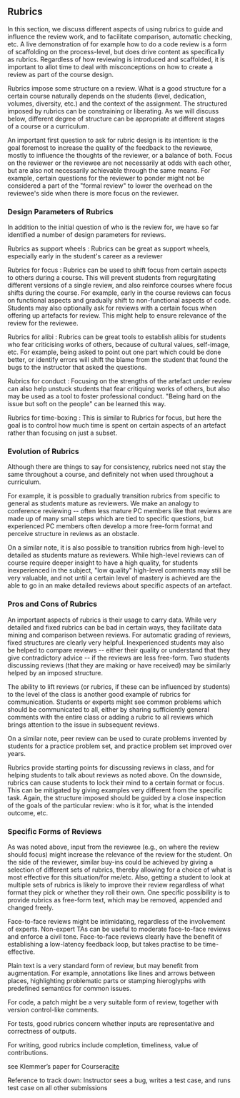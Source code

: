 ## Rubrics

In this section, we discuss different aspects of using rubrics to
guide and influence the review work, and to facilitate comparison,
automatic checking, etc. A live demonstration of for example how
to do a code review is a form of scaffolding on the process-level,
but does drive content as specifically as rubrics. Regardless of
how reviewing is introduced and scaffolded, it is important to
allot time to deal with misconceptions on how to create a review
as part of the course design. 

Rubrics impose some structure on a review. What is a good
structure for a certain course naturally depends on the students
(level, dedication, volumes, diversity, etc.) and the context of
the assignment. The structured imposed by rubrics can be
constraining or liberating. As we will discuss below, different
degree of structure can be appropriate at different stages of a
course or a curriculum.

An important first question to ask for rubric design is its
intention: is the goal foremost to increase the quality of the
feedback to the reviewee, mostly to influence the thoughts of the
reviewer, or a balance of both. Focus on the reviewer or the
reviewee are not necessarily at odds with each other, but are also
not necessarily achievable through the same means. For example,
certain questions for the reviewer to ponder might not be
considered a part of the "formal review" to lower the overhead on
the reviewee's side when there is more focus on the reviewer.


### Design Parameters of Rubrics

In addition to the initial question of who is the review for, we
have so far identified a number of design parameters for reviews.

Rubrics as support wheels
:   Rubrics can be great as support wheels, especially early in 
    the student's career as a reviewer

Rubrics for focus
:   Rubrics can be used to shift focus from certain aspects to 
    others during a course. This will prevent students from 
    regurgitating different versions of a single review, and also
    reinforce courses where focus shifts during the course. 
    For example, early in the course reviews can focus on functional
    aspects and gradually shift to non-functional aspects of code. 
    Students may also optionally ask for reviews with a certain 
    focus when offering up artefacts for review. This might help
    to ensure relevance of the review for the reviewee.  

Rubrics for alibi
:   Rubrics can be great tools to establish alibis for students 
    who fear criticising works of others, because of cultural 
    values, self-image, etc. For example, being asked to point
    out one part which could be done better, or identify errors
    will shift the blame from the student that found the bugs
    to the instructor that asked the questions. 

Rubrics for conduct
:   Focusing on the strengths of the artefact under review can 
    also help unstuck students that fear critiquing works of 
    others, but also may be used as a tool to foster professional
    conduct. "Being hard on the issue but soft on the people" can 
    be learned this way. 

Rubrics for time-boxing
:   This is similar to Rubrics for focus, but here the goal is 
    to control how much time is spent on certain aspects of an 
    artefact rather than focusing on just a subset. 


### Evolution of Rubrics

Although there are things to say for consistency, rubrics need
not stay the same throughout a course, and definitely not when
used throughout a curriculum. 

For example, it is possible to gradually transition rubrics from
specific to general as students mature as reviewers. We make an
analogy to conference reviewing -- often less mature PC members
like that reviews are made up of many small steps which are tied
to specific questions, but experienced PC members often develop a
more free-form format and perceive structure in reviews as an
obstacle. 

On a similar note, it is also possible to transition rubrics from
high-level to detailed as students mature as reviewers. While
high-level reviews can of course require deeper insight to have a
high quality, for students inexperienced in the subject, "low
quality" high-level comments may still be very valuable, and not
until a certain level of mastery is achieved are the able to go in
an make detailed reviews about specific aspects of an artefact.


### Pros and Cons of Rubrics

An important aspects of rubrics is their usage to carry data.
While very detailed and fixed rubrics can be bad in certain ways,
they facilitate data mining and comparison between reviews. For
automatic grading of reviews, fixed structures are clearly very
helpful. Inexperienced students may also be helped to compare
reviews -- either their quality or understand that they give
contradictory advice -- if the reviews are less free-form. Two
students discussing reviews (that they are making or have
received) may be similarly helped by an imposed structure.

The ability to lift reviews (or rubrics, if these can be
influenced by students) to the level of the class is another good
example of rubrics for communication. Students or experts might
see common problems which should be communicated to all, either by
sharing sufficiently general comments with the entire class or
adding a rubric to all reviews which brings attention to the issue
in subsequent reviews.

On a similar note, peer review can be used to curate problems
invented by students for a practice problem set, and practice
problem set improved over years.

Rubrics provide starting points for discussing reviews in class,
and for helping students to talk about reviews as noted above. On
the downside, rubrics can cause students to lock their mind to a
certain format or focus. This can be mitigated by giving examples
very different from the specific task. Again, the structure
imposed should be guided by a close inspection of the goals of the
particular review: who is it for, what is the intended outcome,
etc.


### Specific Forms of Reviews

As was noted above, input from the reviewee (e.g., on where the
review should focus) might increase the relevance of the review
for the student. On the side of the reviewer, similar buy-ins
could be achieved by giving a selection of different sets of
rubrics, thereby allowing for a choice of what is most effective
for this situation/for me/etc. Also, getting a student to look at
multiple sets of rubrics is likely to improve their review
regardless of what format they pick or whether they roll their
own. One specific possibility is to provide rubrics as free-form
text, which may be removed, appended and changed freely.

Face-to-face reviews might be intimidating, regardless of the
involvement of experts. Non-expert TAs can be useful to moderate
face-to-face reviews and enforce a civil tone. Face-to-face
reviews clearly have the benefit of establishing a low-latency
feedback loop, but takes practise to be time-effective. 

Plain text is a very standard form of review, but may benefit from
augmentation. For example, annotations like lines and arrows
between places, highlighting problematic parts or stamping
hieroglyphs with predefined semantics for common issues.

For code, a patch might be a very suitable form of review,
together with version control-like comments.

For tests, good rubrics concern whether inputs are representative
and correctness of outputs.

For writing, good rubrics include completion, timeliness, value of
contributions.

see Klemmer’s paper for Coursera[cite](kwl...:peer-self-assess-mooc)

Reference to track down: Instructor sees a bug, writes a test case, and runs test case on all other submissions
